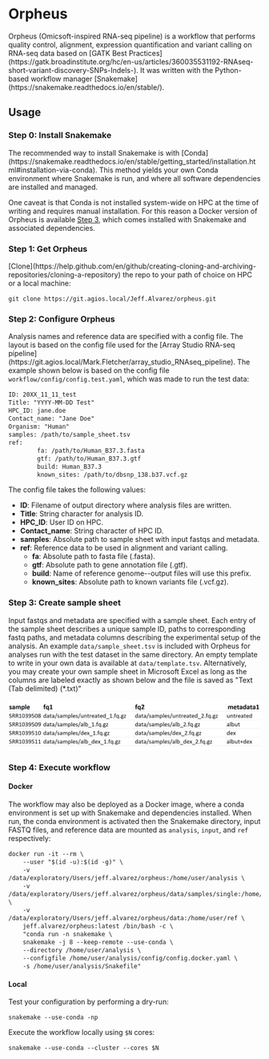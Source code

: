 <h1>Orpheus</h1>
Orpheus (Omicsoft-inspired RNA-seq pipeline) is a workflow that performs 
quality control, alignment, expression quantification and variant calling on 
RNA-seq data based on  [GATK Best Practices](https://gatk.broadinstitute.org/hc/en-us/articles/360035531192-RNAseq-short-variant-discovery-SNPs-Indels-).
It was written with the Python-based workflow manager
[Snakemake](https://snakemake.readthedocs.io/en/stable/).

<h2>Usage</h2>
<h3>Step 0: Install Snakemake</h3>
The recommended way to install Snakemake is with
[Conda](https://snakemake.readthedocs.io/en/stable/getting_started/installation.html#installation-via-conda).
This method yields your own Conda environment where Snakemake is run, and
where all software dependencies are installed and managed.

One caveat is that Conda is not installed system-wide on HPC at the time of 
writing and requires manual installation. For this reason a Docker version of
Orpheus is available</b> [Step 3](#step-3-execute-workflow),  which comes 
installed with Snakemake and associated dependencies.

<h3>Step 1: Get Orpheus</h3>
[Clone](https://help.github.com/en/github/creating-cloning-and-archiving-repositories/cloning-a-repository)
the repo to your path of choice on HPC or a local machine:

```
git clone https://git.agios.local/Jeff.Alvarez/orpheus.git
```
<h3>Step 2: Configure Orpheus</h3>
Analysis names and reference data are specified with a config file. The layout 
is based on the config file used for the 
[Array Studio RNA-seq pipeline](https://git.agios.local/Mark.Fletcher/array_studio_RNAseq_pipeline).
The example shown below is based on the config file 
<code>workflow/config/config.test.yaml</code>, which was made to run the test
data:

```
ID: 20XX_11_11_test
Title: "YYYY-MM-DD Test"
HPC_ID: jane.doe
Contact_name: "Jane Doe"
Organism: "Human"
samples: /path/to/sample_sheet.tsv
ref:
        fa: /path/to/Human_B37.3.fasta
        gtf: /path/to/Human_B37.3.gtf
        build: Human_B37.3
        known_sites: /path/to/dbsnp_138.b37.vcf.gz
```
The config file takes the following values:
* <b>ID</b>: Filename of output directory where analysis files are written.
* <b>Title</b>: String character for analysis ID.
* <b>HPC_ID</b>: User ID on HPC.
* <b>Contact_name</b>: String character of HPC ID.
* <b>samples</b>: Absolute path to sample sheet with input fastqs and metadata.
* <b>ref</b>: Reference data to be used in alignment and variant calling.
     - <b>fa</b>: Absolute path to fasta file (.fasta).
     - <b>gtf</b>: Absolute path to gene annotation file (.gtf).
     - <b>build</b>: Name of reference genome--output files will use this prefix.
     - <b>known_sites</b>: Absolute path to known variants file (.vcf.gz).

<h3>Step 3: Create sample sheet</h3>
Input fastqs and metadata are specified with a sample sheet. Each entry of the
sample sheet describes a unique sample ID, paths to corresponding fastq paths,
and metadata columns describing the experimental setup of the analysis. An 
example <code>data/sample_sheet.tsv</code> is included with Orpheus for analyses
run with the test dataset in the same directory. An empty template to write
in your own data is available at <code>data/template.tsv</code>. Alternatively,
you may create your own sample sheet in Microsoft Excel as long as the columns
are labeled exactly as shown below and the file is saved as "Text (Tab
delimited) (*.txt)"

![alt text](img/example_sample_sheet.png)

<h3>Step 4: Execute workflow</h3>
<h4>Docker</h4>
The workflow may also be deployed as a Docker image, where a conda environment
is set up with Snakemake and dependencies installed. When run, the conda
environment is activated then the Snakemake directory, input FASTQ files,
and reference data are mounted as <code>analysis</code>, <code>input</code>, and <code>ref</code> respectively:

```
docker run -it --rm \
    --user "$(id -u):$(id -g)" \
    -v /data/exploratory/Users/jeff.alvarez/orpheus:/home/user/analysis \
    -v /data/exploratory/Users/jeff.alvarez/orpheus/data/samples/single:/home/user/input \
    -v /data/exploratory/Users/jeff.alvarez/orpheus/data:/home/user/ref \
    jeff.alvarez/orpheus:latest /bin/bash -c \
    "conda run -n snakemake \
    snakemake -j 8 --keep-remote --use-conda \
    --directory /home/user/analysis \
    --configfile /home/user/analysis/config/config.docker.yaml \
    -s /home/user/analysis/Snakefile"
```

<h4>Local</h4>
Test your configuration by performing a dry-run:

```
snakemake --use-conda -np
```

Execute the workflow locally using <code>$N</code> cores:

```
snakemake --use-conda --cluster --cores $N
```
